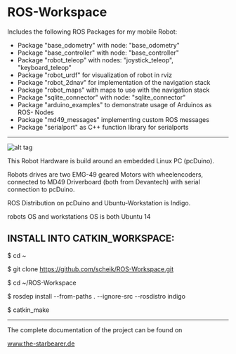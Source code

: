 ROS-Workspace
========================
Includes the following ROS Packages for my mobile Robot:

 - Package "base_odometry" with node: 
 "base_odometry"
 - Package "base_controller" with node: 
 "base_controller"
 - Package "robot_teleop" with nodes:
 "joystick_teleop", 
 "keyboard_teleop"
 - Package "robot_urdf" for visualization
 of robot in rviz
 - Package "robot_2dnav" for implementation
 of the navigation stack
 - Package "robot_maps" with maps
 to use with the navigation stack
 - Package "sqlite_connector" with node: 
 "sqlite_connector"
 - Package "arduino_examples" to demonstrate
 usage of Arduinos as ROS- Nodes
 - Package "md49_messages" implementing 
 custom ROS messages
 - Package "serialport" as C++ function
 library for serialports

--------------------------

![alt tag](http://url/to/img.png)

This Robot Hardware is build around an embedded Linux PC (pcDuino). 

Robots drives are two EMG-49 geared Motors with wheelencoders, connected to MD49 Driverboard (both from Devantech) with serial connection to pcDuino.

ROS Distribution on pcDuino and Ubuntu-Workstation is Indigo.

robots OS and workstations OS is both Ubuntu 14

INSTALL INTO CATKIN_WORKSPACE:
---------------------------

$ cd ~

$ git clone https://github.com/scheik/ROS-Workspace.git

$ cd ~/ROS-Workspace

$ rosdep install --from-paths . --ignore-src --rosdistro indigo

$ catkin_make

---------------------------
The complete documentation of the project can be found on

www.the-starbearer.de

